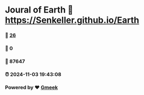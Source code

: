 # Joural of Earth :link: https://Senkeller.github.io/Earth 
### :page_facing_up: [26](https://Senkeller.github.io/Earth/tag.html) 
### :speech_balloon: 0 
### :hibiscus: 87647 
### :alarm_clock: 2024-11-03 19:43:08 
### Powered by :heart: [Gmeek](https://github.com/Meekdai/Gmeek)
